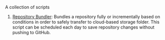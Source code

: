 A collection of scripts

1. [Repository Bundler](bundle_repo.sh): Bundles a repository fully or incrementally based on conditions in order to safely transfer to cloud-based storage folder. This script can be scheduled each day to save repository changes without pushing to GitHub.
